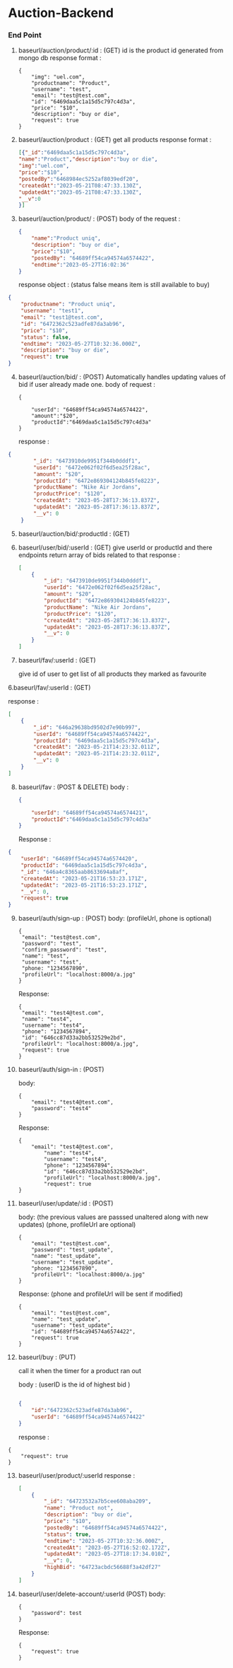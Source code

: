 # Auction-Backend

### End Point

1. baseurl/auction/product/:id : (GET)
   id is the product id generated from mongo db
   response format :

   ```
   {
       "img": "uel.com",
       "productname": "Product",
       "username": "test",
       "email": "test@test.com",
       "id": "6469daa5c1a15d5c797c4d3a",
       "price": "$10",
       "description": "buy or die",
       "request": true
   }
   ```
2. baseurl/auction/product : (GET)
   get all products
   response format :

   ```json
   [{"_id":"6469daa5c1a15d5c797c4d3a",
   "name":"Product","description":"buy or die",
   "img":"uel.com",
   "price":"$10",
   "postedBy":"6468984ec5252af8039edf20",
   "createdAt":"2023-05-21T08:47:33.130Z",
   "updatedAt":"2023-05-21T08:47:33.130Z",
   "__v":0
   }]

   ```
3. baseurl/auction/product/ : (POST)
   body of the request :

   ```json
   {
       "name":"Product uniq",
       "description": "buy or die",
       "price":"$10",
       "postedBy": "64689ff54ca94574a6574422",
       "endtime":"2023-05-27T16:02:36"
   }
   ```

   response object : (status false means item is still available to buy)

```json
{
    "productname": "Product uniq",
    "username": "test1",
    "email": "test1@test.com",
    "id": "6472362c523adfe87da3ab96",
    "price": "$10",
    "status": false,
    "endtime": "2023-05-27T10:32:36.000Z",
    "description": "buy or die",
    "request": true
}
```

4. baseurl/auction/bid/ : (POST)
   Automatically handles updating values of bid if user already made one.
   body of request :

   ```
   {

       "userId": "64689ff54ca94574a6574422",
       "amount":"$20",
       "productId":"6469daa5c1a15d5c797c4d3a"
   }
   ```

   response :

```json
{
        "_id": "6473910de9951f344b0dddf1",
        "userId": "6472e062f02f6d5ea25f28ac",
        "amount": "$20",
        "productId": "6472e869304124b845fe8223",
        "productName": "Nike Air Jordans",
        "productPrice": "$120",
        "createdAt": "2023-05-28T17:36:13.837Z",
        "updatedAt": "2023-05-28T17:36:13.837Z",
        "__v": 0
    }
```

5. baseurl/auction/bid/:productId : (GET)
6. baseurl/user/bid/:userId : (GET)
   give userId or  productId and there endpoints return array of bids related to that
   response :

   ```json
   [
       {
           "_id": "6473910de9951f344b0dddf1",
           "userId": "6472e062f02f6d5ea25f28ac",
           "amount": "$20",
           "productId": "6472e869304124b845fe8223",
           "productName": "Nike Air Jordans",
           "productPrice": "$120",
           "createdAt": "2023-05-28T17:36:13.837Z",
           "updatedAt": "2023-05-28T17:36:13.837Z",
           "__v": 0
       }
   ]
   ```
7. baseurl/fav/:userId : (GET)

   give id of user to get list of all products they marked as favourite

  6.baseurl/fav/:userId : (GET)

   response :

```json
[
    {
        "_id": "646a29638bd9502d7e90b997",
        "userId": "64689ff54ca94574a6574422",
        "productId": "6469daa5c1a15d5c797c4d3a",
        "createdAt": "2023-05-21T14:23:32.011Z",
        "updatedAt": "2023-05-21T14:23:32.011Z",
        "__v": 0
    }
]
```

8. baseurl/fav : (POST & DELETE)
   body :

   ```json
   {

       "userId": "64689ff54ca94574a6574421",
       "productId":"6469daa5c1a15d5c797c4d3a"
   }
   ```

   Response :

```json
{
    "userId": "64689ff54ca94574a6574420",
    "productId": "6469daa5c1a15d5c797c4d3a",
    "_id": "646a4c8365aab8633694a8af",
    "createdAt": "2023-05-21T16:53:23.171Z",
    "updatedAt": "2023-05-21T16:53:23.171Z",
    "__v": 0,
    "request": true
}
```

9. baseurl/auth/sign-up : (POST)
   body: (profileUrl, phone is optional)

   ```
   {
   	"email": "test@test.com",
   	"password": "test",
   	"confirm_password": "test",
   	"name": "test",
   	"username": "test",
   	"phone: "1234567890",
   	"profileUrl": "localhost:8000/a.jpg"
   }
   ```

   Response:

   ```
   {
   	"email": "test4@test.com",
   	"name": "test4",
   	"username": "test4",
   	"phone": "1234567894",
   	"id": "646cc87d33a2bb532529e2bd",
   	"profileUrl": "localhost:8000/a.jpg",
   	"request": true
   }
   ```
10. baseurl/auth/sign-in : (POST)

    body:

    ```
    {
    	"email": "test4@test.com",
    	"password": "test4"
    }
    ```

    Response:

    ```
    {
    	"email": "test4@test.com",
        	"name": "test4",
        	"username": "test4",
        	"phone": "1234567894",
        	"id": "646cc87d33a2bb532529e2bd",
        	"profileUrl": "localhost:8000/a.jpg",
        	"request": true
    }
    ```
11. baseurl/user/update/:id : (POST)

    body:
    (the previous values are passsed unaltered along with new updates)
    (phone, profileUrl are optional)

    ```
    {
    	"email": "test@test.com",
    	"password": "test_update",
    	"name": "test_update",
    	"username": "test_update",
    	"phone: "1234567890",
    	"profileUrl": "localhost:8000/a.jpg"
    }
    ```

    Response:
    (phone and profileUrl will be sent if modified)

    ```
    {
    	"email": "test@test.com",
    	"name": "test_update",
    	"username": "test_update",
    	"id": "64689ff54ca94574a6574422",
    	"request": true
    }
    ```
12. baseurl/buy : (PUT)

    call it when the timer for a product ran out

    body : (userID is the id of highest bid )

    ```json

    {
        "id":"6472362c523adfe87da3ab96",
        "userId": "64689ff54ca94574a6574422"
    }
    ```

    response :

```
{
    "request": true
}
```

13. baseurl/user/product/:userId
    response :

    ```json
    [
        {
            "_id": "64723532a7b5cee608aba209",
            "name": "Product not",
            "description": "buy or die",
            "price": "$10",
            "postedBy": "64689ff54ca94574a6574422",
            "status": true,
            "endtime": "2023-05-27T10:32:36.000Z",
            "createdAt": "2023-05-27T16:52:02.172Z",
            "updatedAt": "2023-05-27T18:17:34.010Z",
            "__v": 0,
            "highBid": "64723acbdc56688f3a42df27"
        }
    ]
    ```
14. baseurl/user/delete-account/:userId (POST)
    body:

    ```
    {
    	"password": test
    }
    ```
    Response:

    ```
    {
    	"request": true
    }
    ```
